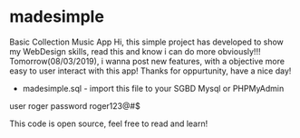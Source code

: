 # madesimple
Basic Collection Music App
Hi, this simple project has developed to show my WebDesign skills, read this and know i can do more obviously!!!
Tomorrow(08/03/2019), i wanna post new features, with a objective more easy to user interact with this app!
Thanks for oppurtunity, have a nice day!

- madesimple.sql - import this file to your SGBD Mysql or PHPMyAdmin

user      roger
password  roger123@#$

This code is open source, feel free to read and learn!
